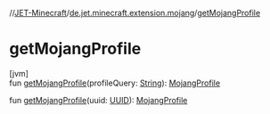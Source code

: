 //[JET-Minecraft](../../index.md)/[de.jet.minecraft.extension.mojang](index.md)/[getMojangProfile](get-mojang-profile.md)

# getMojangProfile

[jvm]\
fun [getMojangProfile](get-mojang-profile.md)(profileQuery: [String](https://kotlinlang.org/api/latest/jvm/stdlib/kotlin/-string/index.html)): [MojangProfile](../de.jet.minecraft.general.api.mojang/-mojang-profile/index.md)

fun [getMojangProfile](get-mojang-profile.md)(uuid: [UUID](https://docs.oracle.com/javase/8/docs/api/java/util/UUID.html)): [MojangProfile](../de.jet.minecraft.general.api.mojang/-mojang-profile/index.md)
